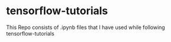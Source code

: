 # tensorflow-tutorials
This Repo consists of .ipynb files that I have used while following tensorflow-tutorials
